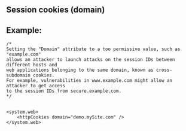 Session cookies (domain)
-------

## Example:

	/*
	Setting the "Domain" attribute to a too permissive value, such as "example.com" 
	allows an attacker to launch attacks on the session IDs between different hosts and 
	web applications belonging to the same domain, known as cross-subdomain cookies.
	For example, vulnerabilities in www.example.com might allow an attacker to get access 
	to the session IDs from secure.example.com.
	*/
	
	
	<system.web>
		<httpCookies domain="demo.mySite.com" />
	</system.web>
	
